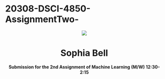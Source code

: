 # 20308-DSCI-4850-AssignmentTwo-
<div align="center"><img src="app/src/main/res/mipmap-xhdpi/ic_launcher.png"></div>
<h1 align="center">Sophia Bell</h1>
<p align="center"><strong>Submission for the 2nd Assignment of Machine Learning (M/W) 12:30-2:15</strong>


